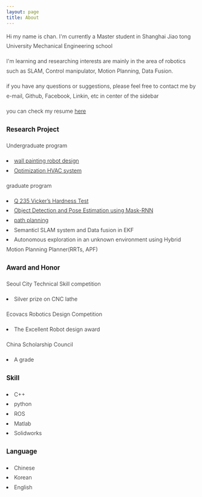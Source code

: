 ```yaml
---
layout: page
title: About
---
```


<div style="font-size: 0.9rem; font-weight:300; line-height: 1.6rem;">

Hi my name is chan. I'm currently a Master student in Shanghai Jiao tong University Mechanical Engineering school<br>

I'm learning and researching interests are mainly in the area of robotics such as SLAM, Control manipulator, Motion Planning, Data Fusion.<br>

<!-- <p class="message" style="font-size: 0.9rem; font-weight: 700">

</p> -->

if you have any questions or suggestions, please feel free to contact me by e-mail, Github, Facebook, Linkin, etc in center of the sidebar<br>

you can check my resume <a href="https://leechangyo.github.io/public/CV.pdf">here</a><br>

<h3>Research Project</h3>
<p>Undergraduate program</p>
  <li> <a href="http://robot.ecovacs.cn/thread-99539-1-sortid-1.html">wall painting robot design</a> </li>
  <li> <a href="https://leechangyo.github.io/public/졸업논문_이찬교.pdf">Optimization HVAC system</a> </li>
<p>graduate program</p>
  <li> <a href="https://leechangyo.github.io/public/CV.pdf">Q 235 Vicker’s Hardness Test</a></li>
  <li> <a href="https://leechangyo.github.io/public/ObjectDetectionPoseEstimation.pdf">Object Detection and Pose Estimation using Mask-RNN</a> </li>
  <li> <a href="https://leechangyo.github.io/public/project.pdf">path planning</a> </li>
  <li> Semanticl SLAM system and Data fusion in EKF </li>
  <li> Autonomous exploration in an unknown environment using Hybrid Motion Planning Planner(RRTs, APF) </li>


<h3>Award and Honor</h3>
<p> Seoul City Technical Skill competition </p>
  <li> Silver prize on CNC lathe </li>
<p> Ecovacs Robotics Design Competition </p>
  <li> The Excellent Robot design award </li>
<p> China Scholarship Council </p>
  <li> A grade </li>

<h3> Skill </h3>
<li> C++</li>
<li> python</li>
<li> ROS</li>
<li> Matlab</li>
<li> Solidworks</li>

<h3>Language</h3>
<li> Chinese </li>
<li> Korean </li>
<li> English </li>


</div>
